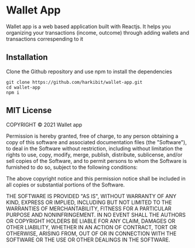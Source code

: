 # Wallet App

Wallet app is a web based application built with Reactjs. It helps you organizing your transactions (income, outcome) through adding wallets and transactions correspending to it

## Installation

Clone the Github repository and use npm to install the dependencies

```
git clone https://github.com/harkibit/wallet-app.git
cd wallet-app
npm i
```

## MIT License

COPYRIGHT © 2021 Wallet app

Permission is hereby granted, free of charge, to any person obtaining a copy
of this software and associated documentation files (the "Software"), to deal
in the Software without restriction, including without limitation the rights
to use, copy, modify, merge, publish, distribute, sublicense, and/or sell
copies of the Software, and to permit persons to whom the Software is
furnished to do so, subject to the following conditions:

The above copyright notice and this permission notice shall be included in all
copies or substantial portions of the Software.

THE SOFTWARE IS PROVIDED "AS IS", WITHOUT WARRANTY OF ANY KIND, EXPRESS OR
IMPLIED, INCLUDING BUT NOT LIMITED TO THE WARRANTIES OF MERCHANTABILITY,
FITNESS FOR A PARTICULAR PURPOSE AND NONINFRINGEMENT. IN NO EVENT SHALL THE
AUTHORS OR COPYRIGHT HOLDERS BE LIABLE FOR ANY CLAIM, DAMAGES OR OTHER
LIABILITY, WHETHER IN AN ACTION OF CONTRACT, TORT OR OTHERWISE, ARISING FROM,
OUT OF OR IN CONNECTION WITH THE SOFTWARE OR THE USE OR OTHER DEALINGS IN THE
SOFTWARE.